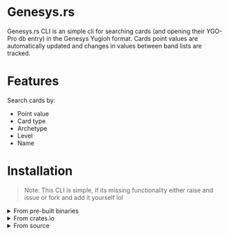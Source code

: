 # Genesys.rs

Genesys.rs CLI is an simple cli for searching cards (and opening their YGO-Pro db entry) in the Genesys Yugioh format. Cards point values are automatically updated and changes in values between band lists are tracked. 

# Features

Search cards by:
- Point value
- Card type
- Archetype
- Level
- Name

# Installation

> Note: This CLI is simple, if its missing functionality either raise and issue or fork and add it yourself lol

<details>
  <summary>From pre-built binaries</summary>
    You can download pre-built binaries from the releases page. Just copy the binary to a directory in your PATH and make it executable.
</details>
<details>
  <summary>From crates.io</summary>
    You can install `genesys` using cargo
```bash
cargo install genesys
```
</details>
<details>
  <summary>From source</summary>
    You can build `genesys` using cargo
```bash
git clone https://github.com/ShilohAlleyne/genesys.rs
cd leadr
cargo install --path .
```
</details>
